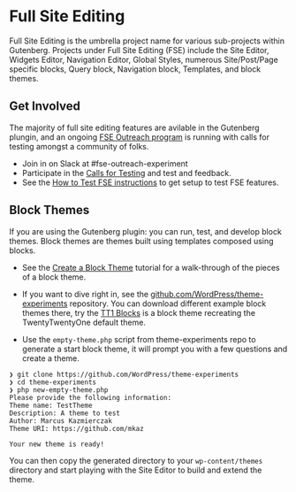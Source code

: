 # Full Site Editing

Full Site Editing is the umbrella project name for various sub-projects within Gutenberg. Projects under Full Site Editing (FSE) include the Site Editor, Widgets Editor, Navigation Editor, Global Styles, numerous Site/Post/Page specific blocks, Query block, Navigation block, Templates, and block themes.

## Get Involved

The majority of full site editing features are avilable in the Gutenberg plungin, and an ongoing [FSE Outreach program](https://make.wordpress.org/test/handbook/full-site-editing-outreach-experiment/) is running with calls for testing amongst a community of folks.

- Join in on Slack at #fse-outreach-experiment
- Participate in the [Calls for Testing](https://make.wordpress.org/test/tag/fse-testing-call/) and test and feedback.
- See the [How to Test FSE instructions](https://make.wordpress.org/test/handbook/full-site-editing-outreach-experiment/how-to-test-fse/) to get setup to test FSE features.

## Block Themes

If you are using the Gutenberg plugin: you can run, test, and develop block themes. Block themes are themes built using templates composed using blocks.

- See the [Create a Block Theme](/docs/how-to-guides/block-theme/README.md) tutorial for a walk-through of the pieces of a block theme.

- If you want to dive right in, see the [github.com/WordPress/theme-experiments](https://github.com/WordPress/theme-experiments/) repository. You can download different example block themes there, try the [TT1 Blocks](https://github.com/WordPress/theme-experiments/tree/master/tt1-blocks) is a block theme recreating the TwentyTwentyOne default theme.

- Use the `empty-theme.php` script from theme-experiments repo to generate a start block theme, it will prompt you with a few questions and create a theme.

```
❯ git clone https://github.com/WordPress/theme-experiments
❯ cd theme-experiments
❯ php new-empty-theme.php
Please provide the following information:
Theme name: TestTheme
Description: A theme to test
Author: Marcus Kazmierczak
Theme URI: https://github.com/mkaz

Your new theme is ready!
```

You can then copy the generated directory to your `wp-content/themes` directory and start playing with the Site Editor to build and extend the theme.


